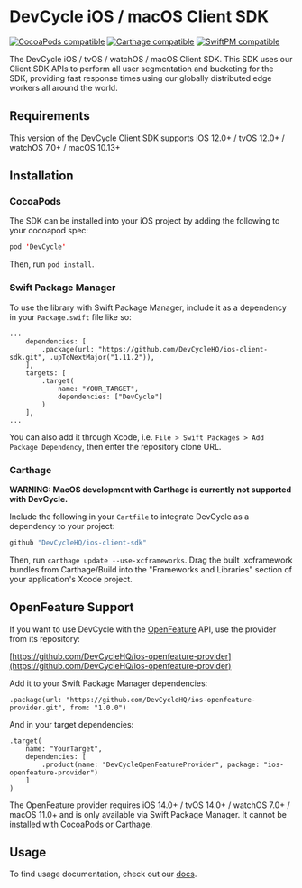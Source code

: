 # DevCycle iOS / macOS Client SDK

[![CocoaPods compatible](https://img.shields.io/cocoapods/v/DevCycle.svg)](https://cocoapods.org/pods/DevCycle)
[![Carthage compatible](https://img.shields.io/badge/Carthage-compatible-4BC51D.svg?style=flat)](https://github.com/Carthage/Carthage)
[![SwiftPM compatible](https://img.shields.io/badge/SwiftPM-compatible-4BC51D.svg?style=flat)](https://swift.org/package-manager/)


The DevCycle iOS / tvOS / watchOS / macOS Client SDK. This SDK uses our Client SDK APIs to perform all user segmentation 
and bucketing for the SDK, providing fast response times using our globally distributed edge workers 
all around the world.

## Requirements

This version of the DevCycle Client SDK supports iOS 12.0+ / tvOS 12.0+ / watchOS 7.0+ / macOS 10.13+

## Installation

### CocoaPods

The SDK can be installed into your iOS project by adding the following to your cocoapod spec:

```swift
pod 'DevCycle'
```
Then, run `pod install`.

### Swift Package Manager

To use the library with Swift Package Manager, include it as a dependency in your `Package.swift` file like so:

```
...
    dependencies: [
        .package(url: "https://github.com/DevCycleHQ/ios-client-sdk.git", .upToNextMajor("1.11.2")),
    ],
    targets: [
        .target(
            name: "YOUR_TARGET",
            dependencies: ["DevCycle"]
        )
    ],
...
```

You can also add it through Xcode, i.e. `File > Swift Packages > Add Package Dependency`, then enter the repository clone URL.

### Carthage

**WARNING: MacOS development with Carthage is currently not supported with DevCycle.**

Include the following in your `Cartfile` to integrate DevCycle as a dependency to your project: 

```swift
github "DevCycleHQ/ios-client-sdk"
```

Then, run `carthage update --use-xcframeworks`. Drag the built .xcframework bundles from Carthage/Build into the "Frameworks and Libraries" section of your application's Xcode project.

## OpenFeature Support

If you want to use DevCycle with the [OpenFeature](https://openfeature.dev) API, use the provider from its repository:

[https://github.com/DevCycleHQ/ios-openfeature-provider](https://github.com/DevCycleHQ/ios-openfeature-provider)

Add it to your Swift Package Manager dependencies:

```
.package(url: "https://github.com/DevCycleHQ/ios-openfeature-provider.git", from: "1.0.0")
```

And in your target dependencies:

```
.target(
    name: "YourTarget",
    dependencies: [
        .product(name: "DevCycleOpenFeatureProvider", package: "ios-openfeature-provider")
    ]
)
```

The OpenFeature provider requires iOS 14.0+ / tvOS 14.0+ / watchOS 7.0+ / macOS 11.0+ and is only available via Swift Package Manager. It cannot be installed with CocoaPods or Carthage.

## Usage

To find usage documentation, check out our [docs](https://docs.devcycle.com/docs/sdk/client-side-sdks/ios).
